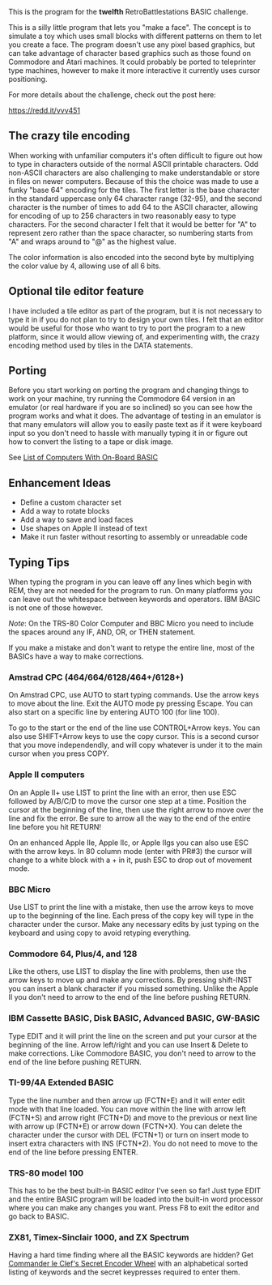 This is the program for the **twelfth** RetroBattlestations BASIC
challenge. 

This is a silly little program that lets you "make a face". The
concept is to simulate a toy which uses small blocks with different
patterns on them to let you create a face. The program doesn't use any
pixel based graphics, but can take advantage of character based
graphics such as those found on Commodore and Atari machines. It could
probably be ported to teleprinter type machines, however to make it
more interactive it currently uses cursor positioning.

For more details about the challenge, check out the post here:

  https://redd.it/vvv451

## The crazy tile encoding ##

When working with unfamiliar computers it's often difficult to figure
out how to type in characters outside of the normal ASCII printable
characters. Odd non-ASCII characters are also challenging to make
understandable or store in files on newer computers. Because of this
the choice was made to use a funky "base 64" encoding for the
tiles. The first letter is the base character in the standard
uppercase only 64 character range (32-95), and the second character is
the number of times to add 64 to the ASCII character, allowing for
encoding of up to 256 characters in two reasonably easy to type
characters. For the second character I felt that it would be better
for "A" to represent zero rather than the space character, so
numbering starts from "A" and wraps around to "@" as the highest
value.

The color information is also encoded into the second byte by
multiplying the color value by 4, allowing use of all 6 bits.

## Optional tile editor feature ##

I have included a tile editor as part of the program, but it is not
necessary to type it in if you do not plan to try to design your own
tiles. I felt that an editor would be useful for those who want to try
to port the program to a new platform, since it would allow viewing
of, and experimenting with, the crazy encoding method used by tiles in
the DATA statements.

## Porting ##

Before you start working on porting the program and changing things to
work on your machine, try running the Commodore 64 version in an
emulator (or real hardware if you are so inclined) so you can see how
the program works and what it does. The advantage of testing in an
emulator is that many emulators will allow you to easily paste text as
if it were keyboard input so you don't need to hassle with manually
typing it in or figure out how to convert the listing to a tape or
disk image.

See [List of Computers With On-Board BASIC](https://en.wikipedia.org/wiki/List_of_Computers_With_On-Board_BASIC)

## Enhancement Ideas ##

* Define a custom character set
* Add a way to rotate blocks
* Add a way to save and load faces
* Use shapes on Apple II instead of text
* Make it run faster without resorting to assembly or unreadable code

## Typing Tips ##

When typing the program in you can leave off any lines which begin
with REM, they are not needed for the program to run. On many
platforms you can leave out the whitespace between keywords and
operators. IBM BASIC is not one of those however.

*Note*: On the TRS-80 Color Computer and BBC Micro you need to include
      the spaces around any IF, AND, OR, or THEN statement.

If you make a mistake and don't want to retype the entire line, most
of the BASICs have a way to make corrections.

### Amstrad CPC (464/664/6128/464+/6128+) ###

  On Amstrad CPC, use AUTO to start typing commands. Use the arrow keys
  to move about the line. Exit the AUTO mode py pressing Escape. You can
  also start on a specific line by entering AUTO 100 (for line 100).

  To go to the start or the end of the line use CONTROL+Arrow keys. You
  can also use SHIFT+Arrow keys to use the copy cursor. This is a second
  cursor that you move independendly, and will copy whatever is under it
  to the main cursor when you press COPY.

### Apple II computers ###

  On an Apple II+ use LIST <line number> to print the line with an
  error, then use ESC followed by A/B/C/D to move the cursor one step
  at a time. Position the cursor at the beginning of the line, then
  use the right arrow to move over the line and fix the error. Be sure
  to arrow all the way to the end of the entire line before you hit
  RETURN!

  On an enhanced Apple IIe, Apple IIc, or Apple IIgs you can also use
  ESC with the arrow keys. In 80 column mode (enter with PR#3) the
  cursor will change to a white block with a + in it, push ESC to drop
  out of movement mode.

### BBC Micro ###

  Use LIST <line number> to print the line with a mistake, then use
  the arrow keys to move up to the beginning of the line. Each press
  of the copy key will type in the character under the cursor. Make
  any necessary edits by just typing on the keyboard and using copy to
  avoid retyping everything.

### Commodore 64, Plus/4, and 128 ###

  Like the others, use LIST <line number> to display the line with
  problems, then use the arrow keys to move up and make any
  corrections. By pressing shift-INST you can insert a blank character
  if you missed something. Unlike the Apple II you don't need to arrow
  to the end of the line before pushing RETURN.

### IBM Cassette BASIC, Disk BASIC, Advanced BASIC, GW-BASIC ###

  Type EDIT <line number> and it will print the line on the screen and
  put your cursor at the beginning of the line. Arrow left/right and
  you can use Insert & Delete to make corrections. Like Commodore
  BASIC, you don't need to arrow to the end of the line before pushing
  RETURN.

### TI-99/4A Extended BASIC ###

  Type the line number and then arrow up (FCTN+E) and it will enter
  edit mode with that line loaded.  You can move within the line with
  arrow left (FCTN+S) and arrow right (FCTN+D) and move to the
  previous or next line with arrow up (FCTN+E) or arrow down (FCTN+X).
  You can delete the character under the cursor with DEL (FCTN+1) or
  turn on insert mode to insert extra characters with INS (FCTN+2).
  You do not need to move to the end of the line before pressing
  ENTER.

### TRS-80 model 100 ###

  This has to be the best built-in BASIC editor I've seen so far! Just
  type EDIT and the entire BASIC program will be loaded into the
  built-in word processor where you can make any changes you
  want. Press F8 to exit the editor and go back to BASIC.

### ZX81, Timex-Sinclair 1000, and ZX Spectrum ###

  Having a hard time finding where all the BASIC keywords are hidden?
  Get [Commander le Clef's Secret Encoder
  Wheel](http://retrobattlestations.com/Cmdr-le-Clef/Secret-Encoder-Wheel.pdf)
  with an alphabetical sorted listing of keywords and the secret
  keypresses required to enter them.
